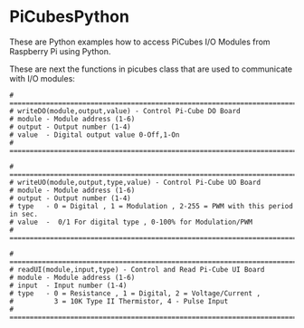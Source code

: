 # PiCubesPython

These are Python examples how to access PiCubes I/O Modules from Raspberry Pi using Python.

These are next the functions in picubes class that are used to communicate with I/O modules:

	# ===========================================================================
	# writeDO(module,output,value) - Control Pi-Cube DO Board
	# module - Module address (1-6)
	# output - Output number (1-4)
	# value  - Digital output value 0-Off,1-On
	# ===========================================================================
	
	# ===========================================================================
	# writeUO(module,output,type,value) - Control Pi-Cube UO Board
	# module - Module address (1-6)
	# output - Output number (1-4)
	# type   - 0 = Digital , 1 = Modulation , 2-255 = PWM with this period in sec.
 	# value  -  0/1 For digital type , 0-100% for Modulation/PWM
	# ===========================================================================
	
	# ===========================================================================
	# readUI(module,input,type) - Control and Read Pi-Cube UI Board
	# module - Module address (1-6)
	# input  - Input number (1-4)
	# type   - 0 = Resistance , 1 = Digital, 2 = Voltage/Current , 
	#          3 = 10K Type II Thermistor, 4 - Pulse Input
	# ===========================================================================	
	

